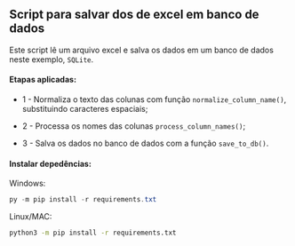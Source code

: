 ## Script para salvar dos de excel em banco de dados

Este script lê um arquivo excel e salva os dados em um banco de dados neste exemplo, `SQLite`.

#### Etapas aplicadas:
- 1 - Normaliza o texto das colunas com função `normalize_column_name()`, substituindo caracteres espaciais;

- 2 - Processa os nomes das colunas `process_column_names()`;

- 3 - Salva os dados no banco de dados com a função `save_to_db()`.


#### Instalar depedências:

Windows:
```PowerShell
py -m pip install -r requirements.txt
```

Linux/MAC:
```Bash
python3 -m pip install -r requirements.txt
```
